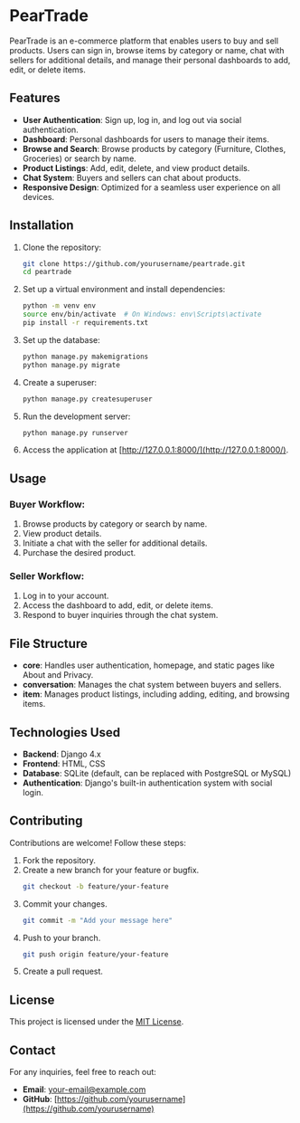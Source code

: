 # PearTrade

PearTrade is an e-commerce platform that enables users to buy and sell products. Users can sign in, browse items by category or name, chat with sellers for additional details, and manage their personal dashboards to add, edit, or delete items.

## Features

- **User Authentication**: Sign up, log in, and log out via social authentication.
- **Dashboard**: Personal dashboards for users to manage their items.
- **Browse and Search**: Browse products by category (Furniture, Clothes, Groceries) or search by name.
- **Product Listings**: Add, edit, delete, and view product details.
- **Chat System**: Buyers and sellers can chat about products.
- **Responsive Design**: Optimized for a seamless user experience on all devices.

## Installation

1. Clone the repository:
   ```bash
   git clone https://github.com/yourusername/peartrade.git
   cd peartrade
   ```

2. Set up a virtual environment and install dependencies:
   ```bash
   python -m venv env
   source env/bin/activate  # On Windows: env\Scripts\activate
   pip install -r requirements.txt
   ```

3. Set up the database:
   ```bash
   python manage.py makemigrations
   python manage.py migrate
   ```

4. Create a superuser:
   ```bash
   python manage.py createsuperuser
   ```

5. Run the development server:
   ```bash
   python manage.py runserver
   ```

6. Access the application at [http://127.0.0.1:8000/](http://127.0.0.1:8000/).

## Usage

### Buyer Workflow:
1. Browse products by category or search by name.
2. View product details.
3. Initiate a chat with the seller for additional details.
4. Purchase the desired product.

### Seller Workflow:
1. Log in to your account.
2. Access the dashboard to add, edit, or delete items.
3. Respond to buyer inquiries through the chat system.

## File Structure

- **core**: Handles user authentication, homepage, and static pages like About and Privacy.
- **conversation**: Manages the chat system between buyers and sellers.
- **item**: Manages product listings, including adding, editing, and browsing items.

## Technologies Used

- **Backend**: Django 4.x
- **Frontend**: HTML, CSS
- **Database**: SQLite (default, can be replaced with PostgreSQL or MySQL)
- **Authentication**: Django's built-in authentication system with social login.

## Contributing

Contributions are welcome! Follow these steps:

1. Fork the repository.
2. Create a new branch for your feature or bugfix.
   ```bash
   git checkout -b feature/your-feature
   ```
3. Commit your changes.
   ```bash
   git commit -m "Add your message here"
   ```
4. Push to your branch.
   ```bash
   git push origin feature/your-feature
   ```
5. Create a pull request.

## License

This project is licensed under the [MIT License](LICENSE).

## Contact

For any inquiries, feel free to reach out:

- **Email**: your-email@example.com
- **GitHub**: [https://github.com/yourusername](https://github.com/yourusername)

